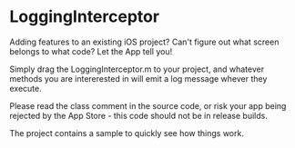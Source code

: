 LoggingInterceptor
==================

Adding features to an existing iOS project? Can't figure out what screen belongs to what code? Let the App tell you!

Simply drag the LoggingInterceptor.m to your project, and whatever methods you are intererested in will emit a log message whever they execute.

Please read the class comment in the source code, or risk your app being rejected by the App Store - this code should not be in release builds.

The project contains a sample to quickly see how things work.
